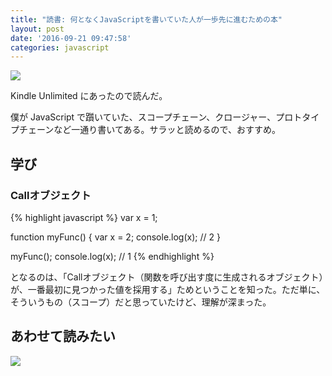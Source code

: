 ```yaml
---
title: "読書: 何となくJavaScriptを書いていた人が一歩先に進むための本"
layout: post
date: '2016-09-21 09:47:58'
categories: javascript
---
```


<a href="https://www.amazon.co.jp/dp/B01F0N36ES/ref=as_li_ss_il?ie=UTF8&linkCode=li3&tag=tsmsogn-22&linkId=97d48f067201d2d3a3260e766f765da1" target="_blank"><img border="0" src="//ws-fe.amazon-adsystem.com/widgets/q?_encoding=UTF8&ASIN=B01F0N36ES&Format=_SL250_&ID=AsinImage&MarketPlace=JP&ServiceVersion=20070822&WS=1&tag=tsmsogn-22" ></a><img src="https://ir-jp.amazon-adsystem.com/e/ir?t=tsmsogn-22&l=li3&o=9&a=B01F0N36ES" width="1" height="1" border="0" alt="" style="border:none !important; margin:0px !important;" />

Kindle Unlimited にあったので読んだ。

僕が JavaScript で躓いていた、スコープチェーン、クロージャー、プロトタイプチェーンなど一通り書いてある。サラッと読めるので、おすすめ。

## 学び

### Callオブジェクト

{% highlight javascript %}
var x = 1;

function myFunc() {
    var x = 2;
    console.log(x); // 2
}

myFunc();
console.log(x); // 1
{% endhighlight %}

となるのは、「Callオブジェクト（関数を呼び出す度に生成されるオブジェクト）が、一番最初に見つかった値を採用する」ためということを知った。ただ単に、そういうもの（スコープ）だと思っていたけど、理解が深まった。

## あわせて読みたい

<a href="https://www.amazon.co.jp/JavaScript%E3%81%AE%E7%90%86%E8%A7%A3%E3%82%92%E6%B7%B1%E3%82%81%E3%81%9F%E4%BA%BA%E3%81%8C%E3%81%95%E3%82%89%E3%81%AB%E3%82%82%E3%81%86%E4%B8%80%E6%AD%A9%E5%85%88%E3%81%AB%E9%80%B2%E3%82%80%E3%81%9F%E3%82%81%E3%81%AE%E6%9C%AC-%E4%BA%94%E5%8D%81%E5%B5%90%E8%82%87-ebook/dp/B01HUNYZNW/ref=as_li_ss_il?ie=UTF8&psc=1&refRID=558G3DVQJSTH20GTX6KF&linkCode=li2&tag=tsmsogn-22&linkId=d066bf222af7dee50f40801e15533d37" target="_blank"><img border="0" src="//ws-fe.amazon-adsystem.com/widgets/q?_encoding=UTF8&ASIN=B01HUNYZNW&Format=_SL160_&ID=AsinImage&MarketPlace=JP&ServiceVersion=20070822&WS=1&tag=tsmsogn-22" ></a><img src="https://ir-jp.amazon-adsystem.com/e/ir?t=tsmsogn-22&l=li2&o=9&a=B01HUNYZNW" width="1" height="1" border="0" alt="" style="border:none !important; margin:0px !important;" />